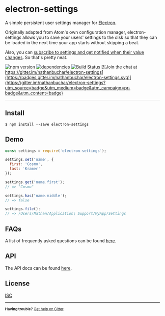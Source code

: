 electron-settings
=================

A simple persistent user settings manager for [Electron][external_electron].

Originally adapted from Atom's own configuration manager, electron-settings allows you to save your users' settings to the disk so that they can be loaded in the next time your app starts without skipping a beat.

Also, you can [subscribe to settings and get notified when their value changes][api_method_watch]. So that's pretty neat.

[![npm version](https://badge.fury.io/js/electron-settings.svg)](http://badge.fury.io/js/electron-settings)
[![dependencies](https://david-dm.org/nathanbuchar/electron-settings.svg)](https://david-dm.org/nathanbuchar/electron-settings)
[![Build Status](https://travis-ci.org/nathanbuchar/electron-settings.svg?branch=master)](https://travis-ci.org/nathanbuchar/electron-settings)
[![Join the chat at https://gitter.im/nathanbuchar/electron-settings](https://badges.gitter.im/nathanbuchar/electron-settings.svg)](https://gitter.im/nathanbuchar/electron-settings?utm_source=badge&utm_medium=badge&utm_campaign=pr-badge&utm_content=badge)



***



Install
-------

```
$ npm install --save electron-settings
```


Demo
----

```js
const settings = require('electron-settings');

settings.set('name', {
  first: 'Cosmo',
  last: 'Kramer'
});

settings.get('name.first');
// => "Cosmo"

settings.has('name.middle');
// => false

settings.file();
// => /Users/Nathan/Application\ Support/MyApp/Settings
```


FAQs
----
A list of frequently asked questions can be found [here][docs_faq].


API
---

The API docs can be found [here][docs_api].


License
-------
[ISC][license]


***
<small>**Having trouble?** [Get help on Gitter][external_gitter].</small>






[license]: ./LICENSE.md

[Nathan Buchar]: mailto:hello@nathanbuchar.com

[section_install]: #install
[section_demo]: #demo
[section_faqs]: #faq
[section_api]: #api
[section_authors]: #authors
[section_license]: #license

[docs_api]: ./docs/api.md
[docs_faq]: ./docs/faq.md

[api_method_has]: ./docs/api.md#has
[api_method_get]: ./docs/api.md#get
[api_method_get-all]: ./docs/api.md#getall
[api_method_set]: ./docs/api.md#set
[api_method_set-all]: ./docs/api.md#setall
[api_method_delete]: ./docs/api.md#delete
[api_method_delete-all]: ./docs/api.md#deleteall
[api_method_watch]: ./docs/api.md#watch
[api_method_file]: ./docs/api.md#file

[external_electron]: https://electron.atom.io
[external_gitter]: https://gitter.im/nathanbuchar/electron-settings
